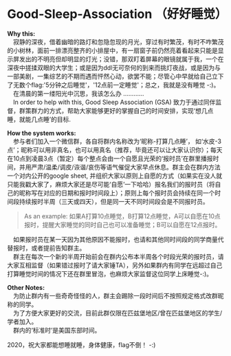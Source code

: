 # Good-Sleep-Association （好好睡觉）

**Why this:**  
&emsp;寂静的深夜，借着幽暗的路灯和忽隐忽现的月光，穿过有时繁茂，有时不咋繁茂的小树林，面前一排漂亮整齐的小排屋中，有一扇窗子前仍然亮着看起来只能是显示屏发出的不明亮但却明显的灯光；没错，那双盯着屏幕的眼镜就属于我，一个在深夜中搓揉双眼的大学生；或是因为ddl无可奈何的到来而挑灯夜战，或是因为与一部美剧，一集综艺的不期而遇而怦然心动，欲罢不能；尽管心中早就给自己立下了无数个flag:'5分钟之后睡觉'，'12点前一定睡觉'；总之，我就是没有睡觉 -:)。  
&emsp;在清晨的第一缕阳光中沉思，我该怎么办 …………  
&emsp;In order to help with this, Good Sleep Association (GSA) 致力于通过同伴监督，群策群力的方式，帮助大家能够更好的掌握自己的时间安排，实现‘想几点睡，就能几点睡’的目标.
    
    
**How the system works:**  
&emsp;参与者们加入一个微信群，各自将群内名称改为‘昵称-打算几点睡’， 如‘水皮-3点’；昵称可以用非真名，也可以用真名（推荐，毕竟还可以让大家认识你）；每天在10点到凌晨3点（暂定）每个整点会由一个自愿且光荣的‘报时员’在群里播报时间，并用严肃/温柔/调皮/诙谐/哀伤等语气催促大家早点休息。群主会在群内方法一个对内公开的google sheet, 并组织大家以原则上自愿的方式（如果实在没人就只能我戳大家了，麻烦大家还是尽可能‘自愿’一下哈哈）报名我们的报时员（将自己的昵称写在对应的日期和报时时间段上）；原则上每个报时员会持续在同一个时间段持续报时半周（三天或四天），但是同一天不同时间段会是不同报时员。
    
  > As an example: 如果A打算10点睡觉，B打算12点睡觉，A可以自愿在10点报时，提醒大家睡觉的同时自己也可以准备睡觉；B可以自愿在12点报时。

&emsp;如果报时员在某一天因为其他原因不能报时，也请和其他同时间段的同学商量代替报时，或者提前告知群主。  
&emsp;群主在每次一个新的半周开始前会在群内公布本半周各个时段光荣的报时员，请大家互相监督（如果错过报时了请大家锤TA），另外如果群内有同学在远超过自己打算睡觉时间的情况下还在群里冒泡，也麻烦大家监督这位同学上床睡觉-:)。
   
    
**Other Notes:**      
&emsp;为防止群内有一些奇奇怪怪的人，群主会踢除一段时间后不按照规定格式改群昵称的同学。  
&emsp;为了方便大家更好的交流，目前此群仅限在匹兹堡地区/曾在匹兹堡地区的学生/学者加入。  
&emsp;群内的‘标准时’是美国东部时间。    

2020，祝大家都能想睡就睡，身体健康，flag不倒！ -:)
    
